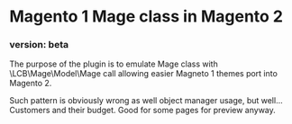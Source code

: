 # Magento 1 Mage class in Magento 2

### version: beta

The purpose of the plugin is to emulate Mage class with \LCB\Mage\Model\Mage call allowing easier Magneto 1 themes port into Magento 2.  

Such pattern is obviously wrong as well object manager usage, but well... Customers and their budget. Good for some pages for preview anyway.